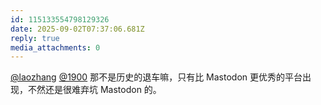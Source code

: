 ```yaml
---
id: 115133554798129326
date: 2025-09-02T07:37:06.681Z
reply: true
media_attachments: 0
---
```


[@laozhang](https://suo.si/@laozhang) [@1900](https://social.1900.live/@1900) 那不是历史的退车嘛，只有比 Mastodon 更优秀的平台出现，不然还是很难弃坑 Mastodon 的。

